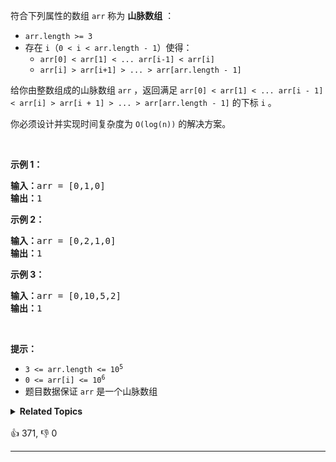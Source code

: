符合下列属性的数组 <code>arr</code> 称为 <strong>山脉数组</strong> ：

<ul> 
 <li><code>arr.length &gt;= 3</code></li> 
 <li>存在 <code>i</code>（<code>0 &lt; i&nbsp;&lt; arr.length - 1</code>）使得： 
  <ul> 
   <li><code>arr[0] &lt; arr[1] &lt; ... arr[i-1] &lt; arr[i] </code></li> 
   <li><code>arr[i] &gt; arr[i+1] &gt; ... &gt; arr[arr.length - 1]</code></li> 
  </ul> </li> 
</ul>

<p>给你由整数组成的山脉数组 <code>arr</code> ，返回满足 <code>arr[0] &lt; arr[1] &lt; ... arr[i - 1] &lt; arr[i] &gt; arr[i + 1] &gt; ... &gt; arr[arr.length - 1]</code> 的下标 <code>i</code> 。</p>

<p>你必须设计并实现时间复杂度为 <code>O(log(n))</code> 的解决方案。</p>

<p>&nbsp;</p>

<p><strong>示例 1：</strong></p>

<pre>
<strong>输入：</strong>arr = [0,1,0]
<strong>输出：</strong>1
</pre>

<p><strong>示例 2：</strong></p>

<pre>
<strong>输入：</strong>arr = [0,2,1,0]
<strong>输出：</strong>1
</pre>

<p><strong>示例 3：</strong></p>

<pre>
<strong>输入：</strong>arr = [0,10,5,2]
<strong>输出：</strong>1
</pre>

<p>&nbsp;</p>

<p><strong>提示：</strong></p>

<ul> 
 <li><code>3 &lt;= arr.length &lt;= 10<sup>5</sup></code></li> 
 <li><code>0 &lt;= arr[i] &lt;= 10<sup>6</sup></code></li> 
 <li>题目数据保证 <code>arr</code> 是一个山脉数组</li> 
</ul>

<details><summary><strong>Related Topics</strong></summary>数组 | 二分查找</details><br>

<div>👍 371, 👎 0<span style='float: right;'></span></div>

<div id="labuladong"><hr>

</div>

